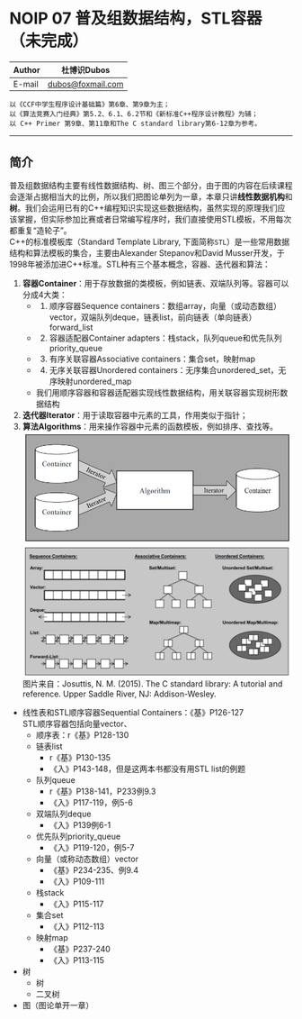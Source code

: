 NOIP 07 普及组数据结构，STL容器（未完成）  
======

|Author|杜博识Dubos|
|---|---|
|E-mail|dubos@foxmail.com|

	以《CCF中学生程序设计基础篇》第6章、第9章为主；
	以《算法竞赛入门经典》第5.2、6.1、6.2节和《新标准C++程序设计教程》为辅；
	以 C++ Primer 第9章、第11章和The C standard library第6-12章为参考。
------  
## 简介  

普及组数据结构主要有线性数据结构、树、图三个部分，由于图的内容在后续课程会逐渐占据相当大的比例，所以我们把图论单列为一章，本章只讲**线性数据机构**和**树**。我们会运用已有的C++编程知识实现这些数据结构，虽然实现的原理我们应该掌握，但实际参加比赛或者日常编写程序时，我们直接使用STL模板，不用每次都重复“造轮子”。  
C++的标准模板库（Standard Template Library, 下面简称`STL`）是一些常用数据结构和算法模板的集合，主要由Alexander Stepanov和David Musser开发，于1998年被添加进C++标准。STL种有三个基本概念，容器、迭代器和算法：  
1. **容器Container**：用于存放数据的类模板，例如链表、双端队列等。容器可以分成4大类：
	* 1. 顺序容器Sequence containers：数组array，向量（或动态数组）vector，双端队列deque，链表list，前向链表（单向链表）forward_list
	* 2. 容器适配器Container adapters：栈stack，队列queue和优先队列priority_queue  
	* 3. 有序关联容器Associative containers：集合set，映射map
	* 4. 无序关联容器Unordered containers：无序集合unordered_set，无序映射unordered_map  
	* 我们用顺序容器和容器适配器实现线性数据结构，用关联容器实现树形数据结构  
2. **迭代器Iterator**：用于读取容器中元素的工具，作用类似于指针；  
3. **算法Algorithms**：用来操作容器中元素的函数模板，例如排序、查找等。  
![](/diagrams/NOIP%2007%20STL%20Components.JPG)
![](/diagrams/NOIP%2007%20STL%20Container%20Types.png)  
图片来自：Josuttis, N. M. (2015). The C standard library: A tutorial and reference. Upper Saddle River, NJ: Addison-Wesley.  


* 线性表和STL顺序容器Sequential Containers：《基》P126-127  
STL顺序容器包括向量vector、
	* 顺序表：r《基》P128-130 
	* 链表list
		* r《基》P130-135 
		* 《入》P143-148，但是这两本书都没有用STL list的例题
	* 队列queue
		* r《基》P138-141，P233例9.3
		* 《入》P117-119，例5-6 
	* 双端队列deque
		* 《入》P139例6-1
	* 优先队列priority_queue
		* 《入》P119-120，例5-7 
	* 向量（或称动态数组）vector
		* 《基》P234-235、例9.4
		* 《入》P109-111
	* 栈stack
		* 《入》P115-117
	* 集合set
		* 《入》P112-113
	* 映射map
		* 《基》P237-240
		* 《入》P113-115
* 树
	* 树
	* 二叉树
* 图（图论单开一章）
